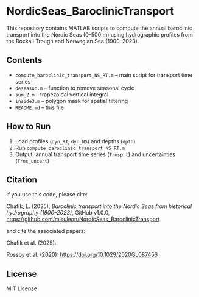# NordicSeas_BaroclinicTransport

This repository contains MATLAB scripts to compute the annual baroclinic transport into the Nordic Seas (0–500 m) using hydrographic profiles from the Rockall Trough and Norwegian Sea (1900–2023).

## Contents

- `compute_baroclinic_transport_NS_RT.m` – main script for transport time series
- `deseason.m` – function to remove seasonal cycle
- `sum_Z.m` – trapezoidal vertical integral
- `inside3.m` – polygon mask for spatial filtering
- `README.md` – this file

## How to Run

1. Load profiles (`dyn_RT`, `dyn_NS`) and depths (`dpth`)
2. Run `compute_baroclinic_transport_NS_RT.m`
3. Output: annual transport time series (`Trnsprt`) and uncertainties (`Trns_uncert`)

## Citation

If you use this code, please cite:

Chafik, L. (2025), *Baroclinic transport into the Nordic Seas from historical hydrography (1900–2023)*, GitHub v1.0.0, https://github.com/misuleon/NordicSeas_BaroclinicTransport

and cite the associated papers:

Chafik et al. (2025): <TBA>

Rossby et al. (2020):  https://doi.org/10.1029/2020GL087456

## License

MIT License
